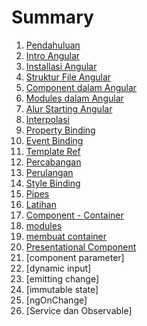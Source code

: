 # Summary

1. [Pendahuluan](readme.md)
2. [Intro Angular](pendahuluan.md)
3. [Installasi Angular](install.md)
4. [Struktur File Angular](struktur.md)
5. [Component dalam Angular](component.md)
6. [Modules dalam Angular](modules.md)
7. [Alur Starting Angular](alur.md)
8. [Interpolasi](interpolasi.md)
9. [Property Binding](property.md)
10. [Event Binding](event.md)
11. [Template Ref](templateRef.md)
12. [Percabangan](ngIf.md)
13. [Perulangan](ngFor.md)
14. [Style Binding](style.md)
15. [Pipes](pipes.md)
16. [Latihan](latihan.md)
17. [Component - Container](component-container.md)
18. [modules](create-modules.md)
19. [membuat container](create-container.md)
20. [Presentational Component](presentational.md)
21. [component parameter]
22. [dynamic input]
23. [emitting change]
24. [immutable state]
25. [ngOnChange]
26. [Service dan Observable]
